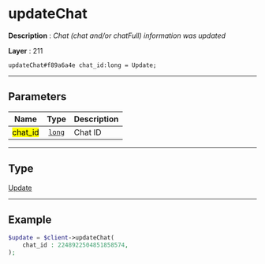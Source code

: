 # updateChat

**Description** : *Chat \(chat and/or chatFull\) information was updated*

**Layer** : 211

```tl
updateChat#f89a6a4e chat_id:long = Update;
```

---

## Parameters

| Name | Type | Description |
| :---: | :---: | :--- |
| <mark>chat_id</mark> | [`long`](type/long) | Chat ID |

---

## Type

[Update](type/Update)

---

## Example

```php
$update = $client->updateChat(
	chat_id : 2248922504851858574,
);
```